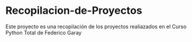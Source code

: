 # Recopilacion-de-Proyectos
Este proyecto es una recopilación de los proyectos realiazados en el Curso Python Total de Federico Garay

